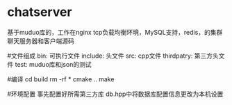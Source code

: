# chatserver
基于muduo库的，工作在nginx tcp负载均衡环境，MySQL支持，redis，的集群聊天服务器和客户端源码

#文件组成
bin: 可执行文件
include: 头文件
src: cpp文件
thirdpatry: 第三方头文件
test: muduo库和json的测试

#编译
cd build
rm -rf *
cmake ..
make

#环境配置
事先配置好所需第三方库
db.hpp中将数据库配置信息更改为本机设置
